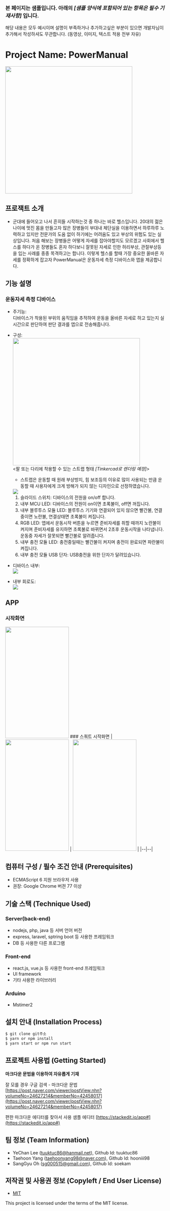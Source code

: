 ### 본 페이지는 샘플입니다. 아래의 *[샘플 양식에 포함되어 있는 항목은 필수 기재사항]*   입니다.
해당 내용은 모두 예시이며 설명이 부족하거나 추가하고싶은 부분이 있으면 개발자님이 추가해서 작성하셔도 무관합니다. (동영상, 이미지, 텍스트 적용 전부 자유)


# Project Name: PowerManual
<img src="https://github.com/osamhack2021/APP_IoT_PowerManual_PowerManual/blob/main/Images/logo.png?raw=true" width="400" height="400"/>  

## 프로잭트 소개
 - 군대에 들어오고 나서 흔히들 시작하는것 중 하나는 바로 헬스입니다. 20대의 젊은 나이에 멋진 몸을 만들고자 많은 장병들이 부대내 체단실을 이용하면서 하루하루 노력하고 있지만 전문가의 도움 없이 하기에는 어려움도 있고 부상의 위험도 있는 실상입니다. 처음 해보는 장병들은 어떻게 자세를 잡아야할지도 모르겠고 사회에서 헬스를 하다가 온 장병들도 혼자 하다보니 잘못된 자세로 인한 허리부상, 관절부상등을 입는 사례를 종종 목격하고는 합니다. 이렇게 헬스를 할때 가장 중요한 올바른 자세를 정확하게 잡고자 PowerManual은 운동자세 측정 디바이스와 앱을 제공합니다.


## 기능 설명
### 운동자세 측정 디바이스
 - 주기능:  
        디바이스가 착용된 부위의 움직임을 추적하여 운동을 올바른 자세로 하고 있는지 실시간으로 판단하여 판단 결과를 앱으로 전송해줍니다.

 - 구성:  
       <img src="http://img2.tmon.kr/cdn3/deals/2021/03/24/5608094054/front_0face_ir3dm.jpg" width="400" height="400"/>  
       <팔 또는 다리에 착용할 수 있는 스트랩 형태 *[Tinkercad로 렌더링 예정]*>  
   - 스트랩은 운동할 때 원래 부상방지, 힘 보조등의 이유로 많이 사용되는 만큼 운동할 때 사용자에게 크게 방해가 되지 않는 디자인으로 선정하였습니다.

   <img src="https://github.com/osamhack2021/APP_IoT_PowerManual_PowerManual/blob/main/IoT/device/PowerManualDevice.png?raw=true" />

   1. 슬라이드 스위치: 디바이스의 전원을 on/off 합니다.   
   2. 내부 MCU LED: 디바이스의 전원이 on이면 초록불이, off면 꺼집니다.  
   3. 내부 블루투스 모듈 LED: 블루투스 기기와 연결되어 있지 않으면 빨간불, 연결 중이면 노란불, 연결상태면 초록불이 켜집니다.   
   4. RGB LED: 앱에서 운동시작 버튼을 누르면 준비자세를 취할 때까지 노란불이 켜지며 준비자세를 유지하면 초록불로 바뀌면서 2초후 운동시작을 나타냅니다. 운동중 자세가 잘못되면 빨간불로 알려줍니다.  
   5. 내부 충전 모듈 LED: 충전중일때는 빨간불이 켜지며 충전이 완료되면 파란불이 켜집니다.  
   6. 내부 충전 모듈 USB 단자: USB충전을 위한 단자가 달려있습니다.  

 - 디바이스 내부:  
   <img src="https://github.com/osamhack2021/APP_IoT_PowerManual_PowerManual/blob/main/IoT/device/PowerManualDeviceConfig.png?raw=true"/> 

 - 내부 회로도:  
   <img src="https://github.com/osamhack2021/APP_IoT_PowerManual_PowerManual/blob/main/IoT/device/PowerManualDevice_bb.png?raw=true"/>  

   

## APP

### 시작화면  
   <img src="https://github.com/osamhack2021/APP_IoT_PowerManual_PowerManual/blob/main/myapp/mdImg/시작화면.png?raw=true" width="200" height="350"/>
### 스쿼트 시작화면
   | <img src="https://github.com/osamhack2021/APP_IoT_PowerManual_PowerManual/blob/main/myapp/mdImg/스쿼트 info.png?raw=true" width="200" height="350"/> | <img src="https://github.com/osamhack2021/APP_IoT_PowerManual_PowerManual/blob/main/myapp/mdImg/스쿼트 stretching.png?raw=true" width="200" height="350"/> |
|--|--|
    

## 컴퓨터 구성 / 필수 조건 안내 (Prerequisites)
* ECMAScript 6 지원 브라우저 사용
* 권장: Google Chrome 버젼 77 이상

## 기술 스택 (Technique Used) 
### Server(back-end)
 -  nodejs, php, java 등 서버 언어 버전 
 - express, laravel, sptring boot 등 사용한 프레임워크 
 - DB 등 사용한 다른 프로그램 
 
### Front-end
 -  react.js, vue.js 등 사용한 front-end 프레임워크 
 -  UI framework
 - 기타 사용한 라이브러리

### Arduino
 -  Mstimer2

## 설치 안내 (Installation Process)
```bash
$ git clone git주소
$ yarn or npm install
$ yarn start or npm run start
```

## 프로젝트 사용법 (Getting Started)
**마크다운 문법을 이용하여 자유롭게 기재**

잘 모를 경우
구글 검색 - 마크다운 문법
[https://post.naver.com/viewer/postView.nhn?volumeNo=24627214&memberNo=42458017](https://post.naver.com/viewer/postView.nhn?volumeNo=24627214&memberNo=42458017)

 편한 마크다운 에디터를 찾아서 사용
 샘플 에디터 [https://stackedit.io/app#](https://stackedit.io/app#)
 
## 팀 정보 (Team Information)
- YeChan Lee (tuuktuc86@hanmail.net), Github Id: tuuktuc86
- Taehoon Yang (taehoonyang98@naver.com), Github Id: hooniii98
- SangGyu Oh (sg000515@gmail.com), Github Id: soekam

## 저작권 및 사용권 정보 (Copyleft / End User License)
 * [MIT](https://github.com/osam2020-WEB/Sample-ProjectName-TeamName/blob/master/license.md)

This project is licensed under the terms of the MIT license.
